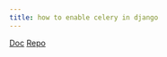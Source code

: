 ```yaml
---
title: how to enable celery in django
---
```


[Doc](https://dontrepeatyourself.org/post/asynchronous-tasks-in-django-with-celery-and-rabbitmq/)
[Repo](https://github.com/python-dontrepeatyourself/django-celery-rabbitmq?tab=readme-ov-file)
